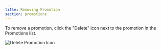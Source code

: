 ```yaml
---
title: Removing Promotion
section: promotions
---
```


To remove a promotion, click the "Delete" icon next to the promotion in the Promotions list.

![Delete Promotion Icon](../../../images/user/promotions/delete_promotion_icon.jpg)
